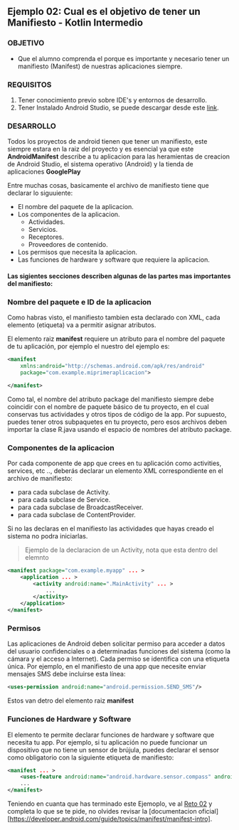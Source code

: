 ## Ejemplo 02: Cual es el objetivo de tener un Manifiesto - Kotlin Intermedio

### OBJETIVO

- Que el alumno comprenda el porque es importante y necesario tener un manifiesto (Manifest) de nuestras aplicaciones siempre.

### REQUISITOS

1. Tener conocimiento previo sobre IDE's y entornos de desarrollo.
2. Tener Instalado Android Studio, se puede descargar desde este [link](https://developer.android.com/studio).

### DESARROLLO

Todos los proyectos de android tienen que tener un manifiesto, este siempre estara en la raiz del proyecto y es esencial ya que este **AndroidManifest** describe a tu aplicacion para las heramientas de creacion de Android Studio, el sistema operativo (Android) y la tienda de aplicaciones **GooglePlay**

Entre muchas cosas, basicamente el archivo de manifiesto tiene que declarar lo siguuiente:

- El nombre del paquete de la aplicacion.
- Los componentes de la aplicacion.
    - Actividades.
    - Servicios.
    - Receptores.
    - Proveedores de contenido.
- Los permisos que necesita la aplicacion.
- Las funciones de hardware y software que requiere la aplicacion.

#### Las sigientes secciones describen algunas de las partes mas importantes del manifiesto:

### Nombre del paquete e ID de la aplicacion

Como habras visto, el manifiesto tambien esta declarado con XML, cada elemento (etiqueta) va a permitir asignar atributos.

El elemento raiz **manifest** requiere un atributo para el nombre del paquete de tu aplicación, por ejemplo el nuestro del ejemplo es:

```XML
<manifest 
    xmlns:android="http://schemas.android.com/apk/res/android"
    package="com.example.miprimeraplicacion">

</manifest>
```

Como tal, el nombre del atributo package del manifiesto siempre debe coincidir con el nombre de paquete básico de tu proyecto, en el cual conservas tus actividades y otros tipos de código de la app. Por supuesto, puedes tener otros subpaquetes en tu proyecto, pero esos archivos deben importar la clase R.java usando el espacio de nombres del atributo package.

### Componentes de la aplicacion

Por cada componente de app que crees en tu aplicación como activities, services, etc .., deberás declarar un elemento XML correspondiente en el archivo de manifiesto:

- <activity> para cada subclase de Activity.
- <service> para cada subclase de Service.
- <receiver> para cada subclase de BroadcastReceiver.
- <provider> para cada subclase de ContentProvider.

Si no las declaras en el manifiesto las actividades que hayas creado el sistema no podra iniciarlas.

>Ejemplo de la declaracion de un Activity, nota que esta dentro del elemnto <application>
```XML
<manifest package="com.example.myapp" ... >
    <application ... >
        <activity android:name=".MainActivity" ... >
            ...
        </activity>
    </application>
</manifest>
```

### Permisos 

Las aplicaciones de Android deben solicitar permiso para acceder a datos del usuario confidenciales o a determinadas funciones del sistema (como la cámara y el acceso a Internet). Cada permiso se identifica con una etiqueta única. Por ejemplo, en el manifiesto de una app que necesite enviar mensajes SMS debe incluirse esta línea:

```XML
<uses-permission android:name="android.permission.SEND_SMS"/>
```

Estos van detro del elemento raiz **manifest**

### Funciones de Hardware y Software 

El elemento <uses-feature> te permite declarar funciones de hardware y software que necesita tu app. Por ejemplo, si tu aplicación no puede funcionar un dispositivo que no tiene un sensor de brújula, puedes declarar el sensor como obligatorio con la siguiente etiqueta de manifiesto:

```XML
<manifest ... >
    <uses-feature android:name="android.hardware.sensor.compass" android:required="true" />
    ...
</manifest>
```

Teniendo en cuanta que has terminado este Ejemoplo, ve al [Reto 02](/../../tree/master/Sesion-01/Reto-02/) y completa lo que se te pide, no olvides revisar la [documentacion oficial][https://developer.android.com/guide/topics/manifest/manifest-intro].